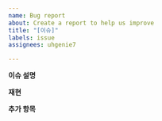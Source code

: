 ```yaml
---
name: Bug report
about: Create a report to help us improve
title: "[이슈]"
labels: issue
assignees: uhgenie7

---
```


**이슈 설명**

**재현**

**추가 항목**
